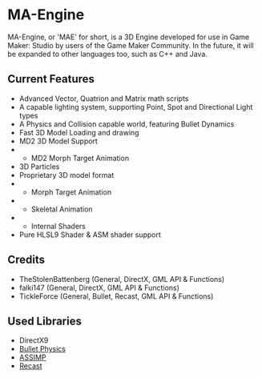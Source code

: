 # MA-Engine
MA-Engine, or 'MAE' for short, is a 3D Engine developed for use in Game Maker: Studio by users of the Game Maker Community. In the future, it will be expanded to other languages too, such as C++ and Java.

## Current Features
- Advanced Vector, Quatrion and Matrix math scripts
- A capable lighting system, supporting Point, Spot and Directional Light types
- A Physics and Collision capable world, featuring Bullet Dynamics
- Fast 3D Model Loading and drawing
- MD2 3D Model Support
-   + MD2 Morph Target Animation
- 3D Particles
- Proprietary 3D model format
-   + Morph Target Animation
-   + Skeletal Animation
-   + Internal Shaders
- Pure HLSL9 Shader & ASM shader support

## Credits
- TheStolenBattenberg (General, DirectX, GML API & Functions)
- falki147 (General, DirectX, GML API & Functions)
- TickleForce (General, Bullet, Recast, GML API & Functions)

## Used Libraries
- DirectX9
- [Bullet Physics](http://bulletphysics.org/wordpress/)
- [ASSIMP](http://assimp.org/)
- [Recast](https://github.com/recastnavigation/recastnavigation)
